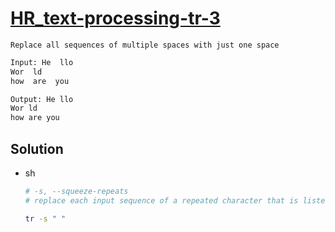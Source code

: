 # [HR_text-processing-tr-3](https://www.hackerrank.com/challenges/text-processing-tr-3)

```en
Replace all sequences of multiple spaces with just one space
```

```txt
Input: He  llo
Wor  ld
how  are  you

Output: He llo
Wor ld
how are you
```

## Solution

* sh

  ```sh
  # -s, --squeeze-repeats
  # replace each input sequence of a repeated character that is listed in SET1 with a single occurrence of that character

  tr -s " "
  ```
